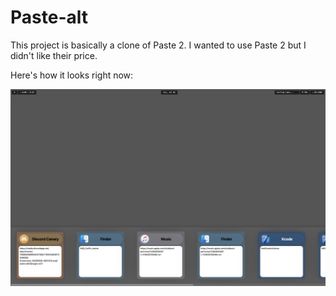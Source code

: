 # Paste-alt

This project is basically a clone of Paste 2. I wanted to use Paste 2 but I didn't like their price.

Here's how it looks right now:

![Paste-alt screenshot](/images/screenshot.png)
